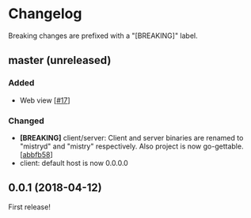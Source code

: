 # Changelog

Breaking changes are prefixed with a "[BREAKING]" label.

## master (unreleased)

### Added

- Web view [[#17](https://github.com/skroutz/mistry/pull/17)]

### Changed

- **[BREAKING]** client/server: Client and server binaries are renamed to "mistryd" and "mistry" respectively.
  Also project is now go-gettable. [[abbfb58](https://github.com/skroutz/mistry/commit/abbfb58d5a2aaf3eaebf9408d81ec7d459326416)]
- client: default host is now 0.0.0.0

## 0.0.1 (2018-04-12)

First release!
